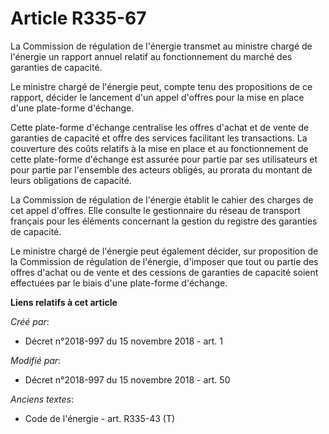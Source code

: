 # Article R335-67

La Commission de régulation de l'énergie transmet au ministre chargé de l'énergie un rapport annuel relatif au fonctionnement
du marché des garanties de capacité.

Le ministre chargé de l'énergie peut, compte tenu des propositions de ce rapport, décider le lancement d'un appel d'offres
pour la mise en place d'une plate-forme d'échange.

Cette plate-forme d'échange centralise les offres d'achat et de vente de garanties de capacité et offre des services
facilitant les transactions. La couverture des coûts relatifs à la mise en place et au fonctionnement de cette plate-forme
d'échange est assurée pour partie par ses utilisateurs et pour partie par l'ensemble des acteurs obligés, au prorata du
montant de leurs obligations de capacité.

La Commission de régulation de l'énergie établit le cahier des charges de cet appel d'offres. Elle consulte le gestionnaire
du réseau de transport français pour les éléments concernant la gestion du registre des garanties de capacité.

Le ministre chargé de l'énergie peut également décider, sur proposition de la Commission de régulation de l'énergie,
d'imposer que tout ou partie des offres d'achat ou de vente et des cessions de garanties de capacité soient effectuées par le
biais d'une plate-forme d'échange.

**Liens relatifs à cet article**

_Créé par_:

  - Décret n°2018-997 du 15 novembre 2018 - art. 1

_Modifié par_:

  - Décret n°2018-997 du 15 novembre 2018 - art. 50

_Anciens textes_:

  - Code de l'énergie - art. R335-43 (T)
